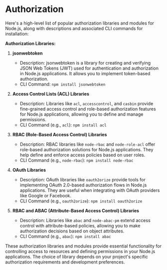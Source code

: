 # Authorization

Here's a high-level list of popular authorization libraries and modules for Node.js, along with descriptions and associated CLI commands for installation:

**Authorization Libraries:**

1. **jsonwebtoken**
   - Description: jsonwebtoken is a library for creating and verifying JSON Web Tokens (JWT) used for authentication and authorization in Node.js applications. It allows you to implement token-based authorization.
   - CLI Command: `npm install jsonwebtoken`

2. **Access Control Lists (ACL) Libraries**
   - Description: Libraries like `acl`, `accesscontrol`, and `casbin` provide fine-grained access control and role-based authorization features for Node.js applications, allowing you to define and manage permissions.
   - CLI Command (e.g., `acl`): `npm install acl`

3. **RBAC (Role-Based Access Control) Libraries**
   - Description: RBAC libraries like `node-rbac` and `node-role-acl` offer role-based authorization solutions for Node.js applications. They help define and enforce access policies based on user roles.
   - CLI Command (e.g., `node-rbac`): `npm install node-rbac`

4. **OAuth Libraries**
   - Description: OAuth libraries like `oauth2orize` provide tools for implementing OAuth 2.0-based authorization flows in Node.js applications. They are useful when integrating with OAuth providers like Google or Facebook.
   - CLI Command (e.g., `oauth2orize`): `npm install oauth2orize`

5. **RBAC and ABAC (Attribute-Based Access Control) Libraries**
   - Description: Libraries like `abac` and `node-abac-pm` extend access control with attribute-based policies, allowing you to make authorization decisions based on object attributes.
   - CLI Command (e.g., `abac`): `npm install abac`

These authorization libraries and modules provide essential functionality for controlling access to resources and defining permissions in your Node.js applications. The choice of library depends on your project's specific authorization requirements and development preferences.
